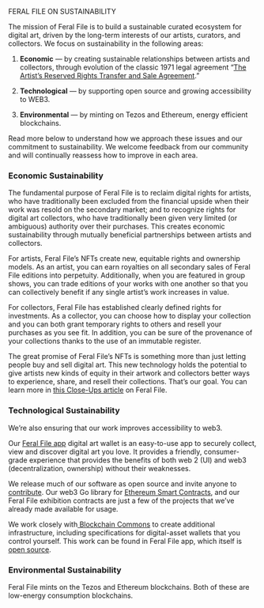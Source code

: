 
FERAL FILE ON SUSTAINABILITY

The mission of Feral File is to build a sustainable curated ecosystem for digital art, driven by the long-term interests of our artists, curators, and collectors. We focus on sustainability in the following areas:

1. **Economic** — by creating sustainable relationships between artists and collectors, through evolution of the classic 1971 legal agreement “[The Artist’s Reserved Rights Transfer and Sale Agreement](https://en.wikipedia.org/wiki/The_Artist%27s_Reserved_Rights_Transfer_and_Sale_Agreement).”

2. **Technological** — by supporting open source and growing accessibility to WEB3. 

3. **Environmental** — by minting on Tezos and Ethereum, energy efficient blockchains.

Read more below to understand how we approach these issues and our commitment to sustainability. We welcome feedback from our community and will continually reassess how to improve in each area.

### Economic Sustainability

The fundamental purpose of Feral File is to reclaim digital rights for artists, who have traditionally been excluded from the financial upside when their work was resold on the secondary market; and to recognize rights for digital art collectors, who have traditionally been given very limited (or ambiguous) authority over their purchases. This creates economic sustainability through mutually beneficial partnerships between artists and collectors.

For artists, Feral File’s NFTs create new, equitable rights and ownership models. As an artist, you can earn royalties on all secondary sales of Feral File editions into perpetuity. Additionally, when you are featured in group shows, you can trade editions of your works with one another so that you can collectively benefit if any single artist’s work increases in value.

For collectors, Feral File has established clearly defined rights for investments. As a collector, you can choose how to display your collection and you can both grant temporary rights to others and resell your purchases as you see fit. In addition, you can be sure of the provenance of your collections thanks to the use of an immutable register.

The great promise of Feral File’s NFTs is something more than just letting people buy and sell digital art. This new technology holds the potential to give artists new kinds of equity in their artwork and collectors better ways to experience, share, and resell their collections. That’s our goal. You can learn more in [this Close-Ups article](https://feralfile.com/journal/close-up/digital-property-rights-with-bitmark-nfts-evolving-the-artist-reserved-rights-transfer-and-sale-agreement) on Feral File.

### Technological Sustainability

We’re also ensuring that our work improves accessibility to web3. 

Our [Feral File app](https://app.feralfile.com/) digital art wallet is an easy-to-use app to securely collect, view and discover digital art you love. It provides a friendly, consumer-grade experience that provides the benefits of both web 2 (UI) and web3 (decentralization, ownership) without their weaknesses.

We release much of our software as open source and invite anyone to [contribute](https://docs.bitmark.com/meta/contribute-to-the-protocol). Our web3 Go library for [Ethereum Smart Contracts](https://github.com/bitmark-inc/account-vault-ethereum), and our Feral File exhibition contracts are just a few of the projects that we’ve already made available for usage.

We work closely with[ Blockchain Commons](https://www.blockchaincommons.com/) to create additional infrastructure, including specifications for digital-asset wallets that you control yourself. This work can be found in Feral File app, which itself is [open source](https://github.com/bitmark-inc/autonomy-client).

### Environmental Sustainability

Feral File mints on the Tezos and Ethereum blockchains. Both of these are low-energy consumption blockchains.
